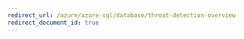 ```yaml
---
redirect_url: /azure/azure-sql/database/threat-detection-overview
redirect_document_id: true
---
```

